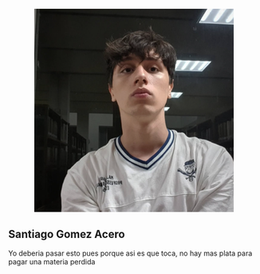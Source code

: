 <p align="center"><a href="https://www.linkedin.com/in/santiago-g%C3%B3mez-acero-15b7a4367/" target="_blank"><img src="imagen_santiago.png" width="400" alt="Laravel Logo"></a></p>

## Santiago Gomez Acero

Yo deberia pasar esto pues porque asi es que toca, no hay mas plata para pagar una materia perdida
